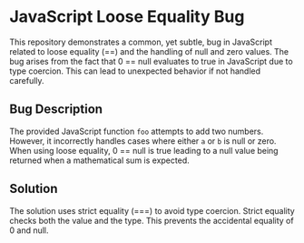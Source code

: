# JavaScript Loose Equality Bug

This repository demonstrates a common, yet subtle, bug in JavaScript related to loose equality (==) and the handling of null and zero values. The bug arises from the fact that 0 == null evaluates to true in JavaScript due to type coercion.  This can lead to unexpected behavior if not handled carefully.

## Bug Description
The provided JavaScript function `foo` attempts to add two numbers.  However, it incorrectly handles cases where either `a` or `b` is null or zero.  When using loose equality, 0 == null is true leading to a null value being returned when a mathematical sum is expected.

## Solution
The solution uses strict equality (===) to avoid type coercion. Strict equality checks both the value and the type. This prevents the accidental equality of 0 and null.
